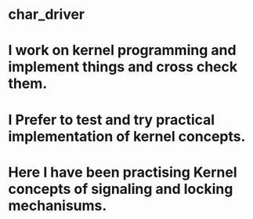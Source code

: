 # char_driver
# I work on kernel programming and implement things and cross check them.
# I Prefer to test and try practical implementation of kernel concepts.
# 
# Here I have been practising Kernel concepts of signaling and locking mechanisums.
